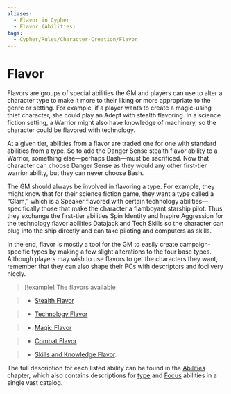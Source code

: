 ```yaml
---
aliases:
  - Flavor in Cypher
  - Flavor (Abilities)
tags:
  - Cypher/Rules/Character-Creation/Flavor
---
```

  
# Flavor  
  
Flavors are groups of special abilities the GM and players can use to alter a character type to make it more to their liking or more appropriate to the genre or setting. For example, if a player wants to create a magic-using thief character, she could play an Adept with stealth flavoring. In a science fiction setting, a Warrior might also have knowledge of machinery, so the character could be flavored with technology.  
  
At a given tier, abilities from a flavor are traded one for one with standard abilities from a type. So to add the Danger Sense stealth flavor ability to a Warrior, something else—perhaps Bash—must be sacrificed. Now that character can choose Danger Sense as they would any other first-tier warrior ability, but they can never choose Bash.  
  
The GM should always be involved in flavoring a type. For example, they might know that for their science fiction game, they want a type called a “Glam,” which is a Speaker flavored with certain technology abilities—specifically those that make the character a flamboyant starship pilot. Thus, they exchange the first-tier abilities Spin Identity and Inspire Aggression for the technology flavor abilities Datajack and Tech Skills so the character can plug into the ship directly and can take piloting and computers as skills.  
  
In the end, flavor is mostly a tool for the GM to easily create campaign-specific types by making a few slight alterations to the four base types. Although players may wish to use flavors to get the characters they want, remember that they can also shape their PCs with descriptors and foci very nicely.  
  
>[!example]  The flavors available  
> - [Stealth Flavor](Stealth-Flavor.md)    
> - [Technology Flavor](Technology-Flavor.md)    
> - [Magic Flavor](Magic-Flavor.md)   
> - [Combat Flavor](Combat-Flavor.md)    
> - [Skills and Knowledge Flavor](Skills-and-Knowledge-Flavor.md).  
  
The full description for each listed ability can be found in the [Abilities](Abilities.md) chapter, which also contains descriptions for [type](Type-x.md) and [Focus](Focus.md) abilities in a single vast catalog.  

